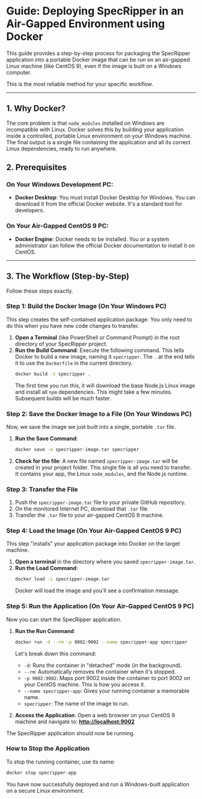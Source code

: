 # Guide: Deploying SpecRipper in an Air-Gapped Environment using Docker

This guide provides a step-by-step process for packaging the SpecRipper application into a portable Docker image that can be run on an air-gapped Linux machine (like CentOS 9), even if the image is built on a Windows computer.

This is the most reliable method for your specific workflow.

---

## 1. Why Docker?

The core problem is that `node_modules` installed on Windows are incompatible with Linux. Docker solves this by building your application inside a controlled, portable Linux environment on your Windows machine. The final output is a single file containing the application and all its correct Linux dependencies, ready to run anywhere.

## 2. Prerequisites

### On Your Windows Development PC:
- **Docker Desktop**: You must install Docker Desktop for Windows. You can download it from the official Docker website. It's a standard tool for developers.

### On Your Air-Gapped CentOS 9 PC:
- **Docker Engine**: Docker needs to be installed. You or a system administrator can follow the official Docker documentation to install it on CentOS.

---

## 3. The Workflow (Step-by-Step)

Follow these steps exactly.

### Step 1: Build the Docker Image (On Your Windows PC)

This step creates the self-contained application package. You only need to do this when you have new code changes to transfer.

1.  **Open a Terminal** (like PowerShell or Command Prompt) in the root directory of your SpecRipper project.
2.  **Run the Build Command**: Execute the following command. This tells Docker to build a new image, naming it `specripper`. The `.` at the end tells it to use the `Dockerfile` in the current directory.
    ```bash
    docker build -t specripper .
    ```
    The first time you run this, it will download the base Node.js Linux image and install all `npm` dependencies. This might take a few minutes. Subsequent builds will be much faster.

### Step 2: Save the Docker Image to a File (On Your Windows PC)

Now, we save the image we just built into a single, portable `.tar` file.

1.  **Run the Save Command**:
    ```bash
    docker save -o specripper-image.tar specripper
    ```
2.  **Check for the file**: A new file named `specripper-image.tar` will be created in your project folder. This single file is all you need to transfer. It contains your app, the Linux `node_modules`, and the Node.js runtime.

### Step 3: Transfer the File

1.  Push the `specripper-image.tar` file to your private GitHub repository.
2.  On the monitored Internet PC, download that `.tar` file.
3.  Transfer the `.tar` file to your air-gapped CentOS 9 machine.

### Step 4: Load the Image (On Your Air-Gapped CentOS 9 PC)

This step "installs" your application package into Docker on the target machine.

1.  **Open a terminal** in the directory where you saved `specripper-image.tar`.
2.  **Run the Load Command**:
    ```bash
    docker load -i specripper-image.tar
    ```
    Docker will load the image and you'll see a confirmation message.

### Step 5: Run the Application (On Your Air-Gapped CentOS 9 PC)

Now you can start the SpecRipper application.

1.  **Run the Run Command**:
    ```bash
    docker run -d --rm -p 9002:9002 --name specripper-app specripper
    ```
    Let's break down this command:
    - `-d`: Runs the container in "detached" mode (in the background).
    - `--rm`: Automatically removes the container when it's stopped.
    - `-p 9002:9002`: Maps port 9002 inside the container to port 9002 on your CentOS machine. This is how you access it.
    - `--name specripper-app`: Gives your running container a memorable name.
    - `specripper`: The name of the image to run.

2.  **Access the Application**: Open a web browser on your CentOS 9 machine and navigate to:
    **[http://localhost:9002](http://localhost:9002)**

The SpecRipper application should now be running.

### How to Stop the Application

To stop the running container, use its name:
```bash
docker stop specripper-app
```

You have now successfully deployed and run a Windows-built application on a secure Linux environment.
